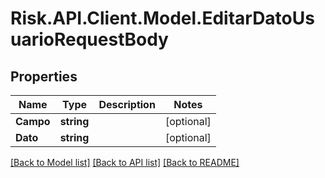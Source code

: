# Risk.API.Client.Model.EditarDatoUsuarioRequestBody
## Properties

Name | Type | Description | Notes
------------ | ------------- | ------------- | -------------
**Campo** | **string** |  | [optional] 
**Dato** | **string** |  | [optional] 

[[Back to Model list]](../README.md#documentation-for-models) [[Back to API list]](../README.md#documentation-for-api-endpoints) [[Back to README]](../README.md)

